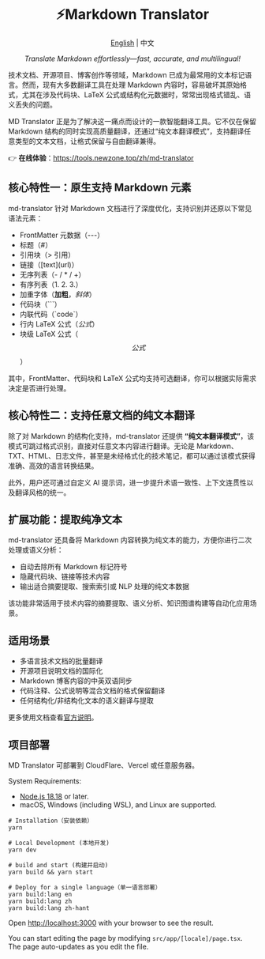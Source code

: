 <h1 align="center">
⚡️Markdown Translator
</h1>
<p align="center">
    <a href="./README.md">English</a> | 中文
</p>
<p align="center">
    <em>Translate Markdown effortlessly—fast, accurate, and multilingual!</em>
</p>

技术文档、开源项目、博客创作等领域，Markdown 已成为最常用的文本标记语言。然而，现有大多数翻译工具在处理 Markdown 内容时，容易破坏其原始格式，尤其在涉及代码块、LaTeX 公式或结构化元数据时，常常出现格式错乱、语义丢失的问题。

MD Translator 正是为了解决这一痛点而设计的一款智能翻译工具。它不仅在保留 Markdown 结构的同时实现高质量翻译，还通过“纯文本翻译模式”，支持翻译任意类型的文本文档，让格式保留与自由翻译兼得。

👉 **在线体验**：<https://tools.newzone.top/zh/md-translator>

## 核心特性一：原生支持 Markdown 元素

md-translator 针对 Markdown 文档进行了深度优化，支持识别并还原以下常见语法元素：

- FrontMatter 元数据（---）  
- 标题（#）  
- 引用块（> 引用）  
- 链接（\[text](url)）  
- 无序列表（- / * / +）  
- 有序列表（1. 2. 3.）  
- 加重字体（**加粗**，_斜体_）  
- 代码块（```）  
- 内联代码（\`code`）
- 行内 LaTeX 公式（$公式$）  
- 块级 LaTeX 公式（$$公式$$）

其中，FrontMatter、代码块和 LaTeX 公式均支持可选翻译，你可以根据实际需求决定是否进行处理。

## 核心特性二：支持任意文档的纯文本翻译

除了对 Markdown 的结构化支持，md-translator 还提供 **“纯文本翻译模式”**，该模式可跳过格式识别，直接对任意文本内容进行翻译。无论是 Markdown、TXT、HTML、日志文件，甚至是未经格式化的技术笔记，都可以通过该模式获得准确、高效的语言转换结果。

此外，用户还可通过自定义 AI 提示词，进一步提升术语一致性、上下文连贯性以及翻译风格的统一。

## 扩展功能：提取纯净文本

md-translator 还具备将 Markdown 内容转换为纯文本的能力，方便你进行二次处理或语义分析：

- 自动去除所有 Markdown 标记符号  
- 隐藏代码块、链接等技术内容  
- 输出适合摘要提取、搜索索引或 NLP 处理的纯文本数据

该功能非常适用于技术内容的摘要提取、语义分析、知识图谱构建等自动化应用场景。

## 适用场景

- 多语言技术文档的批量翻译  
- 开源项目说明文档的国际化  
- Markdown 博客内容的中英双语同步  
- 代码注释、公式说明等混合文档的格式保留翻译  
- 任何结构化/非结构化文本的语义翻译与提取  

更多使用文档查看[官方说明](https://docs.newzone.top/guide/translation/md-translator/index.html)。

## 项目部署

MD Translator 可部署到 CloudFlare、Vercel 或任意服务器。

System Requirements:

- [Node.js 18.18](https://nodejs.org/) or later.
- macOS, Windows (including WSL), and Linux are supported.

```shell
# Installation（安装依赖）
yarn

# Local Development (本地开发)
yarn dev

# build and start (构建并启动)
yarn build && yarn start

# Deploy for a single language（单一语言部署）
yarn build:lang en
yarn build:lang zh
yarn build:lang zh-hant
```

Open [http://localhost:3000](http://localhost:3000) with your browser to see the result.

You can start editing the page by modifying `src/app/[locale]/page.tsx`. The page auto-updates as you edit the file.
